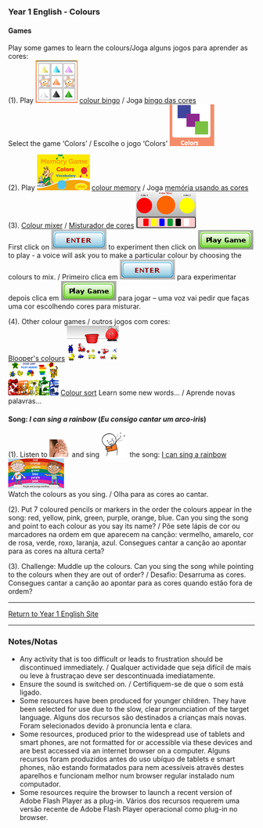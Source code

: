 ### Year 1 English - Colours

#### Games

Play some games to learn the colours/Joga alguns jogos para aprender as cores:  
(1). Play [![cobi](/images/cobi.PNG)](http://www.abcya.com/shapes_colors_bingo.htm) [colour bingo](http://www.abcya.com/shapes_colors_bingo.htm) / Joga [bingo das cores](http://www.abcya.com/shapes_colors_bingo.htm)  
Select the game ‘Colors’ / Escolhe o jogo ‘Colors’ ![cobi2](/images/cobi2.PNG)

(2). Play [![meco](/images/meco.PNG)](https://www.eslgamesplus.com/colors-vocabulary-esl-memory-game/) [colour memory](https://www.eslgamesplus.com/colors-vocabulary-esl-memory-game/) / Joga [memória usando as cores](https://www.eslgamesplus.com/colors-vocabulary-esl-memory-game/)  
(3). [Colour mixer](https://kidsgoflash.com/homepage-featured/color-mixer/) / [Misturador de cores](https://kidsgoflash.com/homepage-featured/color-mixer/) [![comx3](/images/comx3.PNG)](https://kidsgoflash.com/homepage-featured/color-mixer/)  
First click on ![comx1](/images/comx1.PNG) to experiment then click on ![comx2](/images/comx2.PNG) to play - a voice will ask you to make a particular colour by choosing the colours to mix. / Primeiro clica em ![comx1](/images/comx1.PNG) para experimentar depois clica em ![comx2](/images/comx2.PNG) para jogar – uma voz vai pedir que faças uma cor escolhendo cores para misturar. 

(4). Other colour games / outros jogos com cores:  
[Blooper's colours](http://www.sheppardsoftware.com/preschool/ngames/colors.htm) [![ssbl](/images/ssbl.PNG)](http://www.sheppardsoftware.com/preschool/ngames/colors.htm)   
[![ssco](/images/ssco.PNG)](http://www.sheppardsoftware.com/preschool/colors/colorgame.htm)  [Colour sort](http://www.sheppardsoftware.com/preschool/colors/colorgame.htm) Learn some new words... / Aprende novas palavras...

#### Song: *I can sing a rainbow* (*Eu consigo cantar um arco-iris*)  

(1). Listen to ![listen](/images/listen.png) and sing ![sing](/images/sing.png) the song:
[I can sing a rainbow](https://www.youtube.com/watch?v=rNFW5JK4-rk) [![sar1](/images/sar1.png)](https://www.youtube.com/watch?v=rNFW5JK4-rk)  
Watch the colours as you sing. / Olha para as cores ao cantar.  

(2). Put 7 coloured pencils or markers in the order the colours appear in the song: red, yellow, pink, green, purple, orange, blue. Can you sing the song and point to each colour as you say its name? / Põe sete lápis de cor ou marcadores na ordem em que aparecem na canção: vermelho, amarelo, cor de rosa, verde, roxo, laranja, azul. Consegues cantar a canção ao apontar para as cores na altura certa?  

(3). Challenge: Muddle up the colours. Can you sing the song while pointing to the colours when they are out of order? / Desafio: Desarruma as cores. Consegues cantar a canção ao apontar para as cores quando estão fora de ordem?

***
[Return to Year 1 English Site](https://tangerina-pt.github.io/English/Year1)

***

### Notes/Notas
* Any activity that is too difficult or leads to frustration should be discontinued immediately. / Qualquer actividade que seja difícil de mais ou leve à frustraçao deve ser descontinuada imediatamente.
* Ensure the sound is switched on. / Certifiquem-se de que o som está ligado.
* Some resources have been produced for younger children. They have been selected for use due to the slow, clear pronunciation of the target language. Alguns dos recursos são destinados a crianças mais novas. Foram selecionados devido à pronuncia lenta e clara.
* Some resources, produced prior to the widespread use of tablets and smart phones, are not formatted for or accessible via these devices and are best accessed via an internet browser on a computer. Alguns recursos foram produzidos antes do uso ubíquo de tablets e smart phones, não estando formatados para nem acessíveis através destes aparelhos e funcionam melhor num browser regular instalado num computador.
* Some resources require the browser to launch a recent version of Adobe Flash Player as a plug-in. Vários dos recursos requerem uma versão recente de Adobe Flash Player operacional como plug-in no browser.
